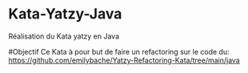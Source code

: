 # Kata-Yatzy-Java
Réalisation du Kata yatzy en Java

#Objectif
Ce Kata à pour but de faire un refactoring sur le code du:
https://github.com/emilybache/Yatzy-Refactoring-Kata/tree/main/java